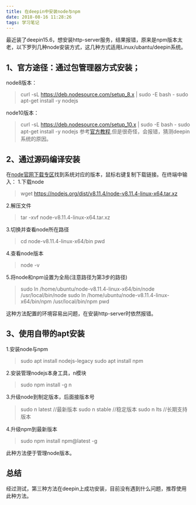 ```yaml
---
title: 在deepin中安装node与npm
date: 2018-08-16 11:28:26
tags: 学习笔记
---
```

最近装了deepin15.6，想安装http-server服务，结果报错，原来是npm版本太老，以下罗列几种node安装方式，这几种方式适用Linux/ubantu/deepin系统。
## 1、官方途径：通过包管理器方式安装；
node8版本：
>curl -sL https://deb.nodesource.com/setup_8.x | sudo -E bash -
sudo apt-get install -y nodejs

node10版本：
>curl -sL https://deb.nodesource.com/setup_10.x | sudo -E bash -
sudo apt-get install -y nodejs
参考[官方教程](https://nodejs.org/zh-cn/download/package-manager/),但是很奇怪，会报错，猜测deepin系统的原因。
## 2、通过源码编译安装
在[node官网下载专区](https://nodejs.org/en/download/)找到系统对应的版本，鼠标右键复制下载链接。在终端中输入：
1.下载node
>wget https://nodejs.org/dist/v8.11.4/node-v8.11.4-linux-x64.tar.xz 

2.解压文件
>tar -xvf node-v8.11.4-linux-x64.tar.xz 

3.切换并查看node所在路径 
>cd node-v8.11.4-linux-x64/bin 
pwd

4.查看node版本
>node -v

5.将node和npm设置为全局(注意路径为第3步的路径)
>sudo ln /home/ubuntu/node-v8.11.4-linux-x64/bin/node /usr/local/bin/node
sudo ln /home/ubuntu/node-v8.11.4-linux-x64/bin/npm /usr/local/bin/npm
pwd

这种方法配置的环境容易出问题，在安装http-server时依然报错。
## 3、使用自带的apt安装
1.安装node与npm
>sudo apt install nodejs-legacy
sudo apt install npm

2.安装管理nodejs本身工具，n模块
>sudo npm install -g n

3.升级node到制定版本，后面接版本号
>sudo n latest //最新版本
sudo n stable //稳定版本
sudo n lts //长期支持版本

4.升级npm到最新版本
>sudo npm install npm@latest -g

此种方法便于管理node版本。
## 总结
经过测试，第三种方法在deepin上成功安装，目前没有遇到什么问题，推荐使用此种方法。
